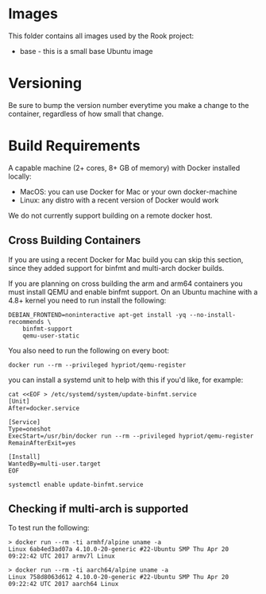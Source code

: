 # Images

This folder contains all images used by the Rook project:

  - base - this is a small base Ubuntu image

# Versioning

Be sure to bump the version number everytime you make a change to the container,
regardless of how small that change.

# Build Requirements

A capable machine (2+ cores, 8+ GB of memory) with Docker installed locally:

  * MacOS: you can use Docker for Mac or your own docker-machine
  * Linux: any distro with a recent version of Docker would work

We do not currently support building on a remote docker host.

## Cross Building Containers

If you are using a recent Docker for Mac build you can skip this section, since
they added support for binfmt and multi-arch docker builds.

If you are planning on cross building the arm and arm64 containers you must
install QEMU and enable binfmt support. On an Ubuntu machine with a 4.8+ kernel
you need to run install the following:

```
DEBIAN_FRONTEND=noninteractive apt-get install -yq --no-install-recommends \
    binfmt-support
    qemu-user-static
```

You also need to run the following on every boot:

```
docker run --rm --privileged hypriot/qemu-register
```

you can install a systemd unit to help with this if you'd like, for example:

```
cat <<EOF > /etc/systemd/system/update-binfmt.service
[Unit]
After=docker.service

[Service]
Type=oneshot
ExecStart=/usr/bin/docker run --rm --privileged hypriot/qemu-register
RemainAfterExit=yes

[Install]
WantedBy=multi-user.target
EOF

systemctl enable update-binfmt.service
```

## Checking if multi-arch is supported

To test run the following:

```
> docker run --rm -ti armhf/alpine uname -a
Linux 6ab4ed3ad07a 4.10.0-20-generic #22-Ubuntu SMP Thu Apr 20 09:22:42 UTC 2017 armv7l Linux

> docker run --rm -ti aarch64/alpine uname -a
Linux 758d8063d612 4.10.0-20-generic #22-Ubuntu SMP Thu Apr 20 09:22:42 UTC 2017 aarch64 Linux
```
